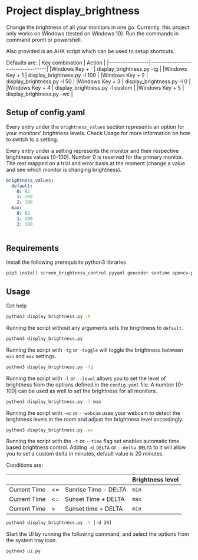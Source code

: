 # Project display_brightness

Change the brightness of all your monitors in one go. Currently, this project only works on Windows (tested on Windows 10). Run the commands in command promt or powershell.

Also provided is an AHK script which can be used to setup shortcuts. 

Defaults are:
| Key combination | Action                           |
|-----------------|----------------------------------|
|Windows Key + `  | display_brightness.py -tg        |
|Windows Key + 1  | display_brightness.py -l 100     |
|Windows Key + 2  | display_brightness.py -l 50      |
|Windows Key + 3  | display_brightness.py -l 0       |
|Windows Key + 4  | display_brightness.py -l custom  |
|Windows Key + 5  | display_brightness.py -wc        |


## Setup of config.yaml

Every entry under the `brightness_values` section represents an option for your monitors' brightness levels. Check Usage for more information on how to switch to a setting.

Every entry under a setting represents the monitor and their respective brightness values [0-100]. Number 0 is reserved for the primary monitor. The rest mapped on a trial and error basis at the moment (change a value and see which monitor is changing brightness).

```yaml
brightness_values:
  default:
    0: 82
    1: 100
    2: 100
  max:
    0: 82
    1: 100
    2: 100
  
```

## Requirements

Install the following prerequisite python3 libraries
```bash
pip3 install screen_brightness_control pyyaml geocoder suntime opencv-python
```

## Usage

Get help

```bash
python3 display_brightness.py -h
```

Running the script without any arguments sets the brightness to `default`.

```bash
python3 display_brightness.py
```

Running the script with `-tg` or `-toggle` will toggle the brightness between `min` and `max` settings.

```bash
python3 display_brightness.py -tg
```

Running the script with `-l` or `--level` allows you to set the level of brightness from the options defined in the `config.yaml` file. A number [0-100] can be used as well to set the brightness for all monitors.

```bash
python3 display_brightness.py -l max
```

Running the script with `-wc` or `--webcam` uses your webcam to detect the brightness levels in the room and adjust the brightness level accordingly.

```bash
python3 display_brightness.py -wc
```

Running the script with the `-t` or `--time` flag set enables automatic time based brightness control. 
Adding `-d DELTA` or `--delta DELTA` to it will allow you to set a custom delta in minutes, default value is 20 minutes. 

Conditions are:

|              |    |                      | Brightness level |
|--------------|----|----------------------|------------------|
| Current Time | <= | Sunrise Time - DELTA |       `min`      |
| Current Time | <= | Sunset Time  + DELTA |       `max`      |
| Current Time | >  | Sunset time  + DELTA |       `min`      |

```bash
python3 display_brightness.py -t [-d 20]
```

Start the UI by running the following command, and select the options from the system tray icon. 

```bash
python3 ui.py
```
